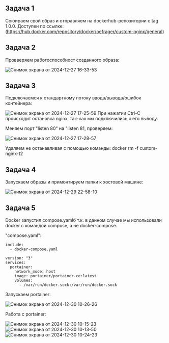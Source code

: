 ## Задача 1
Союираем свой образ и отправляем на dockerhub-репозитории c tag 1.0.0.
Доступен по ссылке: (https://hub.docker.com/repository/docker/oefrager/custom-nginx/general)


## Задача 2
Провверяем работоспособност созданного образа:

![Снимок экрана от 2024-12-27 16-33-53](https://github.com/user-attachments/assets/c73b8cdc-8601-4848-abd2-2fc60834fc03)

## Задача 3
Подключаемся к стандартному потоку ввода/вывода/ошибок контейнера:

![Снимок экрана от 2024-12-27 17-25-59](https://github.com/user-attachments/assets/a19e4dd1-b28b-43a8-9854-5febf1fd9520)
При нажатии Ctrl-C происходит остановка nginx, так-как мы подключились к его выводу.

Меняем порт "listen 80" на "listen 81, проверяем:

![Снимок экрана от 2024-12-27 17-28-57](https://github.com/user-attachments/assets/b1cdbc7b-d263-4bb2-9439-a9a60ec2158f)

Удаляем не останавливая с помощью команды: docker rm -f custom-nginx-t2

## Задача 4
Запускаем образы и примонтируем папки к хостовой машине:

![Снимок экрана от 2024-12-29 22-58-10](https://github.com/user-attachments/assets/bf0217a3-4762-4702-b3b7-3908407546b6)


## Задача 5
Docker запустил compose.yamlб т.к. в данном случае мы использовали docker с командой compose, а не docker-compose.

"compose.yaml":

```
include:
  - docker-compose.yaml

version: "3"
services:
  portainer:
    network_mode: host
    image: portainer/portainer-ce:latest
    volumes:
      - /var/run/docker.sock:/var/run/docker.sock
```
Запускаем portainer:

![Снимок экрана от 2024-12-30 10-26-26](https://github.com/user-attachments/assets/57a0c7f3-3d93-453e-80fe-a9388ee1fdeb)

Работа с portainer:

![Снимок экрана от 2024-12-30 10-15-23](https://github.com/user-attachments/assets/ae5fa4a0-7d18-475d-bc3d-7548450b93e0)
![Снимок экрана от 2024-12-30 10-13-50](https://github.com/user-attachments/assets/77c72f80-38b3-4bee-b53d-5b75807bc4f5)
![Снимок экрана от 2024-12-30 10-24-23](https://github.com/user-attachments/assets/a5550292-9a50-4e5f-a81d-06b1a1f371fc)
